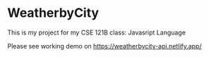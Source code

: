 # WeatherbyCity

This is my project for my CSE 121B class: Javasript Language

Please see working demo on https://weatherbycity-api.netlify.app/

